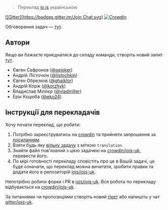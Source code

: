 > Переклад [io.js](https://iojs.org/) українською

[![Gitter](https://badges.gitter.im/Join Chat.svg)](https://gitter.im/iojs/iojs-uk?utm_source=badge&utm_medium=badge&utm_campaign=pr-badge&utm_content=badge) [![Crowdin](https://d322cqt584bo4o.cloudfront.net/iojs-uk/localized.png)](https://crowdin.com/project/iojs-uk)

Обговорення задач — [тут](https://github.com/iojs/iojs-uk/issues).

## Автори

Якщо ви бажаєте приєднатися до складу команди, створіть новий запит [тут](https://github.com/iojs/iojs-uk/issues).

- Євген Сафронов ([@sejoker](https://github.com/sejoker))
- Андрій Лісточкін ([@listochkin](https://github.com/listochkin))
- Євген Обрезков ([@ghaiklor](https://github.com/ghaiklor))
- Андрій Корж ([@korzhyk](https://github.com/korzhyk))
- Владислав Міллєр ([@vladmiller](https://github.com/vladmiller))
- Ерік Коцюба ([@eko24](https://github.com/eko24))

## Інструкції для перекладачів

Хочу почати переклад, що робити:

1. Потрібно зареєструватись на [crowdin](https://crowdin.com/) та прийняти запрошення за [посиланням](https://crowdin.com/project/iojs-uk/invite).
2. Взяти будь яку [вільну задачу](https://github.com/iojs/iojs-uk/labels/translation) з міткою `translation`.
3. Знайти файл пов'язаний з цією задачею на [crowdin/iojs-uk](https://crowdin.com/project/iojs-uk/uk), перевести його.
4. По мірі готовності перекладу сповістіть про це в Вашій задачі, це буде означати, що переклад можна вичитати, зробити правки та додати його в репозиторій [iojs/iojs-uk](https://github.com/iojs/iojs-uk).

Непотрібно робити форки і PR в [iojs/iojs-uk](https://github.com/iojs/iojs-uk).
Вся робота по перекладу відбувається на [crowdin/iojs-uk](https://crowdin.com/project/iojs-uk/uk).

За питаннями чи пропозиціями створіть новий [тікет](https://github.com/iojs/iojs-uk/issues/new) або напишіть у чат [gitter/iojs-uk](https://gitter.im/iojs/iojs-uk).
